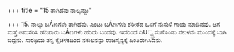 +++
title = "15 ತಾಗಿದವು ನಾಲ್ಕಮ್ಬು"

+++
15. ನಾಲ್ಕು ಬÁಣಗಳು ತಾಗಿದವು. ಎಂಟು ಬÁಣಗಳು ಶರೀರದ ಒಳಗೆ  ನುಸುಳಿ ಗಾಯ ಮಾಡಿದವು. ಆಗ ಮತ್ತೆ ಅನುಸರಿಸಿ ಹದಿನಾರು ಬÁಣಗಳು ಹರಿದು ಬಂದವು. ಇದರಿಂದ ದಿU್ಪ್ಭ್ರಮೆಗೊಂಡು ನಕುಳನು ಮುಂದಕ್ಕೆ ಬಾಗಿ ಬಿದ್ದನು. ಸಾರಥಿಯ ತನ್ನ ಕೈಚಳಕದಿಂದ ನಕುಲನನ್ನು ರಾಜಸೈನ್ಯಕ್ಕೆ ಹಿಂತಿರುಗಿಸಿದನು.